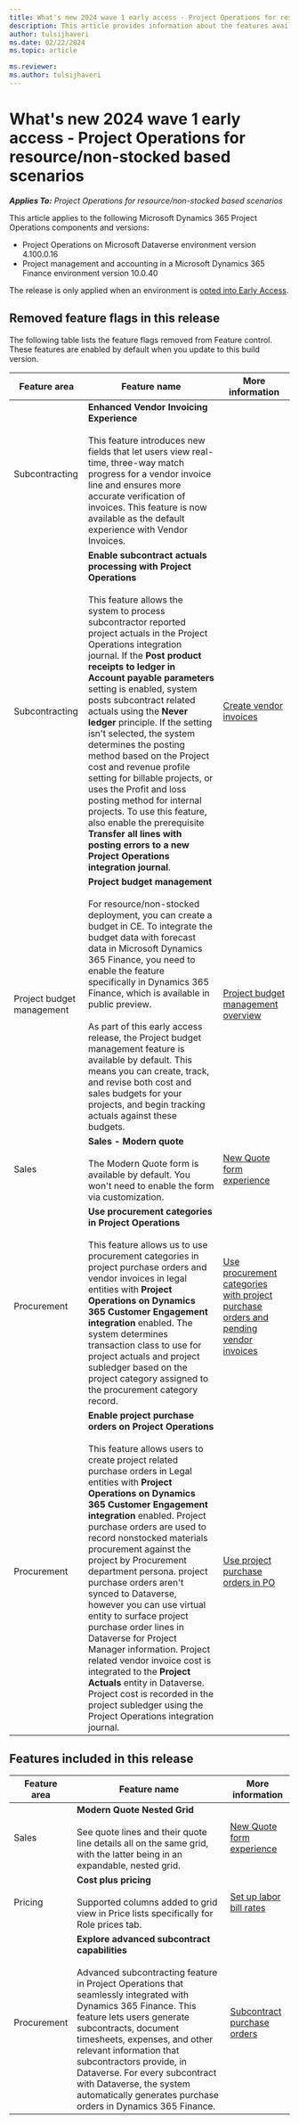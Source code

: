```yaml
---
title: What's new 2024 wave 1 early access - Project Operations for resource/non-stocked based scenarios
description: This article provides information about the features available in the 2024 wave 1 early access release of Project Operations resource/non-stocked based scenarios deployment.
author: tulsijhaveri
ms.date: 02/22/2024
ms.topic: article

ms.reviewer: 
ms.author: tulsijhaveri
---
```


# What's new 2024 wave 1 early access - Project Operations for resource/non-stocked based scenarios

_**Applies To:** Project Operations for resource/non-stocked based scenarios_

This article applies to the following Microsoft Dynamics 365 Project Operations components and versions:

- Project Operations on Microsoft Dataverse environment version 4.100.0.16
- Project management and accounting in a Microsoft Dynamics 365 Finance environment version 10.0.40

The release is only applied when an environment is [opted into Early Access](/power-platform/admin/opt-in-early-access-updates#how-to-enable-early-access-updates).

## Removed feature flags in this release

The following table lists the feature flags removed from Feature control. These features are enabled by default when you update to this build version.

| **Feature area** | **Feature name** | **More information** |
| --- | --- | --- |
| Subcontracting | **Enhanced Vendor Invoicing Experience**<br><br>This feature introduces new fields that let users view real-time, three-way match progress for a vendor invoice line and ensures more accurate verification of invoices. This feature is now available as the default experience with Vendor Invoices. | &nbsp; |
| Subcontracting | **Enable subcontract actuals processing with Project Operations**<br><br>This feature allows the system to process subcontractor reported project actuals in the Project Operations integration journal. If the **Post product receipts to ledger in Account payable parameters** setting is enabled, system posts subcontract related actuals using the **Never ledger** principle. If the setting isn't selected, the system determines the posting method based on the Project cost and revenue profile setting for billable projects, or uses the Profit and loss posting method for internal projects. To use this feature, also enable the prerequisite **Transfer all lines with posting errors to a new Project Operations integration journal**. | [Create vendor invoices](../procurement/vendor-invoicing-concept-and-creation.md) |
| Project budget management | **Project budget management**<br><br>For resource/non-stocked deployment, you can create a budget in CE. To integrate the budget data with forecast data in Microsoft Dynamics 365 Finance, you need to enable the feature specifically in Dynamics 365 Finance, which is available in public preview.<br><br>As part of this early access release, the Project budget management feature is available by default. This means you can create, track, and revise both cost and sales budgets for your projects, and begin tracking actuals against these budgets. | [Project budget management overview](../pro/budget/projectbudgetmanagement.md) |
| Sales | **Sales - Modern quote**<br><br>The Modern Quote form is available by default. You won't need to enable the form via customization. | [New Quote form experience](../sales/quotes-new-form.md) |
| Procurement | **Use procurement categories in Project Operations**<br><br>This feature allows us to use procurement categories in project purchase orders and vendor invoices in legal entities with **Project Operations on Dynamics 365 Customer Engagement integration** enabled. The system determines transaction class to use for project actuals and project subledger based on the project category assigned to the procurement category record. | [Use procurement categories with project purchase orders and pending vendor invoices](../procurement/configure-procurement-categories.md) |
| Procurement | **Enable project purchase orders on Project Operations**<br><br>This feature allows users to create project related purchase orders in Legal entities with **Project Operations on Dynamics 365 Customer Engagement integration** enabled. Project purchase orders are used to record nonstocked materials procurement against the project by Procurement department persona. project purchase orders aren't synced to Dataverse, however you can use virtual entity to surface project purchase order lines in Dataverse for Project Manager information. Project related vendor invoice cost is integrated to the **Project Actuals** entity in Dataverse. Project cost is recorded in the project subledger using the Project Operations integration journal. | [Use project purchase orders in PO](../procurement/non-stocked-materials-project-purchase-orders.md)|

## Features included in this release

| **Feature area** | **Feature name** | **More information** |
| --- | --- | --- |
| Sales | **Modern Quote Nested Grid**<br><br>See quote lines and their quote line details all on the same grid, with the latter being in an expandable, nested grid. | [New Quote form experience](../sales/quotes-new-form.md) |
| Pricing | **Cost plus pricing**<br><br>Supported columns added to grid view in Price lists specifically for Role prices tab. | [Set up labor bill rates](../pro/pricing-costing/set-up-labor-bill-rate-sales.md) |
| Procurement | **Explore advanced subcontract capabilities**<br><br>Advanced subcontracting feature in Project Operations that seamlessly integrated with Dynamics 365 Finance. This feature lets users generate subcontracts, document timesheets, expenses, and other relevant information that subcontractors provide, in Dataverse. For every subcontract with Dataverse, the system automatically generates purchase orders in Dynamics 365 Finance. | [Subcontract purchase orders](../pro/subcontracting/subconpurchaseorders.md) |
